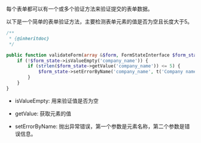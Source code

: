 每个表单都可以有一个或多个验证方法来验证提交的表单数据。

以下是一个简单的表单验证方法，主要检测表单元素的值是否为空且长度大于5。

```php
/**
 * {@inheritdoc}
 */

public function validateForm(array &$form, FormStateInterface $form_state) {
    if (!$form_state->isValueEmpty('company_name')) {
        if (strlen($form_state->getValue('company_name')) <= 5) {
            $form_state->setErrorByName('company_name', t('Company name is less than 5 characters'));
        }
    }
}
```

* isValueEmpty: 用来验证值是否为空

* getValue: 获取元素的值

* setErrorByName: 抛出异常错误，第一个参数是元素名称，第二个参数是错误信息。

